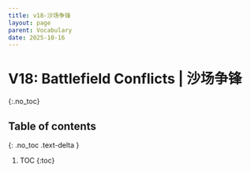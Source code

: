 ```yaml
---
title: v18-沙场争锋
layout: page
parent: Vocabulary
date: 2025-10-16
---
```


# V18: Battlefield Conflicts | 沙场争锋
{:.no_toc}

## Table of contents
{: .no_toc .text-delta }

1. TOC
{:toc}
